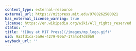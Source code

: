 ```yaml
---
content_type: external-resource
external_url: https://mitpress.mit.edu/9780262580021
has_external_license_warning: true
license: https://en.wikipedia.org/wiki/All_rights_reserved
status: ''
title: '![Buy at MIT Press](/images/mp_logo.gif)'
uid: 9a3fd1ca-5a9e-4279-90a7-17a4c47d89b9
wayback_url: ''
---
```

